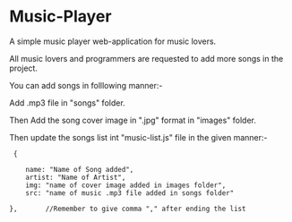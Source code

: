 # Music-Player

A simple music player web-application for music lovers.

All music lovers and programmers are requested to add more songs in the project.

You can add songs in folllowing manner:-

Add .mp3 file in "songs" folder.

Then Add the song cover image in ".jpg" format in "images" folder.

Then update the songs list int "music-list.js" file in the given manner:-

     {
     
        name: "Name of Song added",
        artist: "Name of Artist",
        img: "name of cover image added in images folder",
        src: "name of music .mp3 file added in songs folder"
        
    },       //Remember to give comma "," after ending the list
